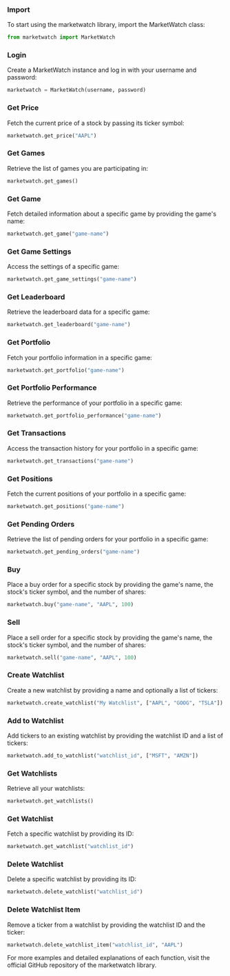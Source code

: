 ### Import
To start using the marketwatch library, import the MarketWatch class:
```python
from marketwatch import MarketWatch
```

### Login
Create a MarketWatch instance and log in with your username and password:
```python
marketwatch = MarketWatch(username, password)
```

### Get Price
Fetch the current price of a stock by passing its ticker symbol:
```python
marketwatch.get_price("AAPL")
```

### Get Games
Retrieve the list of games you are participating in:
```python
marketwatch.get_games()
```

### Get Game
Fetch detailed information about a specific game by providing the game's name:
```python
marketwatch.get_game("game-name")
```

### Get Game Settings
Access the settings of a specific game:
```python
marketwatch.get_game_settings("game-name")
```

### Get Leaderboard
Retrieve the leaderboard data for a specific game:
```python
marketwatch.get_leaderboard("game-name")
```

### Get Portfolio
Fetch your portfolio information in a specific game:
```python
marketwatch.get_portfolio("game-name")
```

### Get Portfolio Performance
Retrieve the performance of your portfolio in a specific game:
```python
marketwatch.get_portfolio_performance("game-name")
```

### Get Transactions
Access the transaction history for your portfolio in a specific game:
```python
marketwatch.get_transactions("game-name")
```

### Get Positions
Fetch the current positions of your portfolio in a specific game:
```python
marketwatch.get_positions("game-name")
```

### Get Pending Orders
Retrieve the list of pending orders for your portfolio in a specific game:
```python
marketwatch.get_pending_orders("game-name")
```

### Buy
Place a buy order for a specific stock by providing the game's name, the stock's ticker symbol, and the number of shares:
```python
marketwatch.buy("game-name", "AAPL", 100)
```

### Sell
Place a sell order for a specific stock by providing the game's name, the stock's ticker symbol, and the number of shares:
```python
marketwatch.sell("game-name", "AAPL", 100)
```

### Create Watchlist
Create a new watchlist by providing a name and optionally a list of tickers:
```python
marketwatch.create_watchlist("My Watchlist", ["AAPL", "GOOG", "TSLA"])
```

### Add to Watchlist
Add tickers to an existing watchlist by providing the watchlist ID and a list of tickers:
```python
marketwatch.add_to_watchlist("watchlist_id", ["MSFT", "AMZN"])
```

### Get Watchlists
Retrieve all your watchlists:
```python
marketwatch.get_watchlists()
```

### Get Watchlist
Fetch a specific watchlist by providing its ID:
```python
marketwatch.get_watchlist("watchlist_id")
```

### Delete Watchlist
Delete a specific watchlist by providing its ID:
```python
marketwatch.delete_watchlist("watchlist_id")
```

### Delete Watchlist Item
Remove a ticker from a watchlist by providing the watchlist ID and the ticker:
```python
marketwatch.delete_watchlist_item("watchlist_id", "AAPL")
```

For more examples and detailed explanations of each function, visit the official GitHub repository of the marketwatch library.
